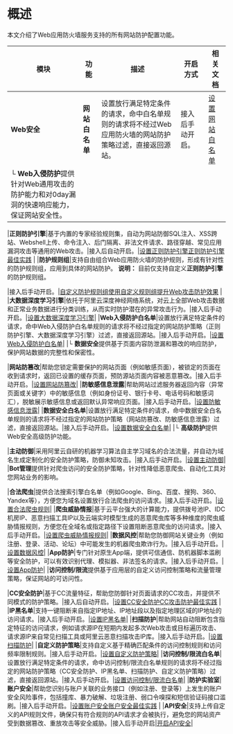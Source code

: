 # 概述

本文介绍了Web应用防火墙服务支持的所有网站防护配置功能。

|模块|功能|描述|开启方式|相关文档|
|--|--|--|----|----|
|**Web安全**|**网站白名单**|设置放行满足特定条件的请求，命中白名单规则的请求将不经过Web应用防火墙的网站防护策略过滤，直接返回源站。|接入后手动开启。|[设置网站白名单](/intl.zh-CN/网站防护配置/设置网站白名单.md)|
|└ **Web入侵防护**提供针对Web通用攻击的防护能力和对0day漏洞的快速响应能力，保证网站安全性。

|**正则防护引擎**|基于内置的专家经验规则集，自动为网站防御SQL注入、XSS跨站、Webshell上传、命令注入、后门隔离、非法文件请求、路径穿越、常见应用漏洞攻击等通用的Web攻击。|接入后自动开启。|[设置正则防护引擎](/intl.zh-CN/网站防护配置/Web安全/设置正则防护引擎.md)[正则防护引擎最佳实践](t15589.md#) |
|**防护规则组**|支持自由组合Web应用防火墙的防护规则，形成有针对性的防护规则组，应用到具体的网站防护。 **说明：** 目前仅支持自定义**正则防护引擎**的防护规则组。

|接入后手动开启。|[自定义防护规则组](/intl.zh-CN/网站防护配置/自定义防护规则组.md)[使用自定义规则组提升Web攻击防护效果](t78570.md#) |
|**大数据深度学习引擎**|依托于阿里云深度神经网络系统，对云上全部Web攻击数据和正常业务数据进行分类训练，从而实时防护潜在的异常攻击行为。|接入后手动开启。|[设置大数据深度学习引擎](/intl.zh-CN/网站防护配置/Web安全/设置大数据深度学习引擎.md)|
|**Web入侵防护白名单**|设置放行满足特定条件的请求，命中Web入侵防护白名单规则的请求将不经过指定的网站防护策略（正则防护引擎、大数据深度学习引擎）过滤，直接返回源站。|接入后手动开启。|[设置Web入侵防护白名单](/intl.zh-CN/网站防护配置/Web安全/设置Web入侵防护白名单.md)|
|└ **数据安全**提供基于页面内容防泄漏和篡改的响应防护，保护网站数据的完整性和保密性。

|**网站防篡改**|帮助您锁定需要保护的网站页面（例如敏感页面），被锁定的页面在收到请求时，返回已设置的缓存页面，预防源站页面内容被恶意篡改。|接入后手动开启。|[设置网站防篡改](/intl.zh-CN/网站防护配置/Web安全/设置网站防篡改.md)|
|**防敏感信息泄露**|帮助网站过滤服务器返回内容（异常页面或关键字）中的敏感信息（例如身份证号、银行卡号、电话号码和敏感词汇），脱敏展示敏感信息或返回默认异常响应页面。|接入后手动开启。|[设置防敏感信息泄露](/intl.zh-CN/网站防护配置/Web安全/设置防敏感信息泄露.md)|
|**数据安全白名单**|设置放行满足特定条件的请求，命中数据安全白名单规则的请求将不经过指定的网站防护策略（网站防篡改、防敏感信息泄露）过滤，直接返回源站。|接入后手动开启。|[设置数据安全白名单](/intl.zh-CN/网站防护配置/Web安全/设置数据安全白名单.md)|
|└ **高级防护**提供Web安全高级防护功能。

|**主动防御**|采用阿里云自研的机器学习算法自主学习域名的合法流量，并自动为域名生成定制化的安全防护策略，防御未知攻击。|接入后手动开启。|[设置主动防御](/intl.zh-CN/网站防护配置/Web安全/设置主动防御.md)|
|**Bot管理**提供针对爬虫访问的安全防护策略，针对性降低恶意爬虫、自动化工具对您网站业务的影响。

|**合法爬虫**|提供合法搜索引擎白名单（例如Google、Bing、百度、搜狗、360、Yandex等），方便您为域名设置放行合法爬虫的访问请求。|接入后手动开启。|[设置合法爬虫规则](/intl.zh-CN/网站防护配置/Bot管理/设置合法爬虫规则.md)|
|**爬虫威胁情报**|基于云平台强大的计算能力，提供拨号池IP、IDC机房IP、恶意扫描工具IP以及云端实时模型生成的恶意爬虫库等多种维度的爬虫威胁情报规则，方便您在全域名或指定路径下设置阻断恶意爬虫的访问请求。|接入后手动开启。|[设置爬虫威胁情报规则](/intl.zh-CN/网站防护配置/Bot管理/设置爬虫威胁情报规则.md)|
|**数据风控**|帮助您防御网站关键业务（例如注册、登录、活动、论坛）中可能发生的机器爬虫欺诈行为。|接入后手动开启。|[设置数据风控](/intl.zh-CN/网站防护配置/Bot管理/设置数据风控.md)|
|**App防护**|专门针对原生App端，提供可信通信、防机器脚本滥刷等安全防护，可以有效识别代理、模拟器、非法签名的请求。|接入后手动开启。|[设置App防护](/intl.zh-CN/网站防护配置/Bot管理/App防护/设置App防护.md)|
|**访问控制/限流**提供基于应用层的自定义访问控制策略和流量管理策略，保证网站的可访问性。

|**CC安全防护**|基于CC流量特征，帮助您防御针对页面请求的CC攻击，并提供不同模式的防护策略。|接入后自动开启。|[设置CC安全防护](/intl.zh-CN/网站防护配置/访问控制/限流/设置CC安全防护.md)[CC攻击防护最佳实践](t81368.md#) |
|**IP黑名单**|支持一键阻断来自指定IP地址、IP地址段以及指定地理区域的IP地址的访问请求。|接入后手动开启。|[设置IP黑名单](/intl.zh-CN/网站防护配置/访问控制/限流/设置IP黑名单.md)|
|**扫描防护**|帮助网站自动阻断包含指定特征的访问请求，例如请求源IP在短期内发起多次Web攻击或目标遍历攻击、请求源IP来自常见扫描工具或阿里云恶意扫描攻击IP库。|接入后手动开启。|[设置扫描防护](/intl.zh-CN/网站防护配置/访问控制/限流/设置扫描防护.md)|
|**自定义防护策略**|支持自定义基于精确匹配条件的访问控制规则和访问频率限制规则。|接入后手动开启。|[设置自定义防护策略](/intl.zh-CN/网站防护配置/访问控制/限流/设置自定义防护策略.md)|
|**访问控制/限流白名单**|设置放行满足特定条件的请求，命中访问控制/限流白名单规则的请求将不经过指定的网站防护策略（CC安全防护、IP黑名单、扫描防护、自定义防护策略）过滤，直接返回源站。|接入后手动开启。|[设置访问控制/限流白名单](/intl.zh-CN/网站防护配置/访问控制/限流/设置访问控制/限流白名单.md)|
|**防护实验室**|**账户安全**|帮助您识别与账户关联的业务接口（例如注册、登录等）上发生的账户安全风险事件，包括撞库、暴力破解、垃圾注册、弱口令嗅探和短信验证码接口滥刷。|接入后手动开启。|[设置账户安全](/intl.zh-CN/防护实验室/设置账户安全.md)[账户安全最佳实践](t1840545.md#) |
|**API安全**|支持上传自定义的API规则文件，确保只有符合规则的API请求才会被执行，避免您的网站资产受到数据篡改、重放攻击等安全威胁。|接入后手动开启|[开启API安全](/intl.zh-CN/防护实验室/开启API安全.md)|

